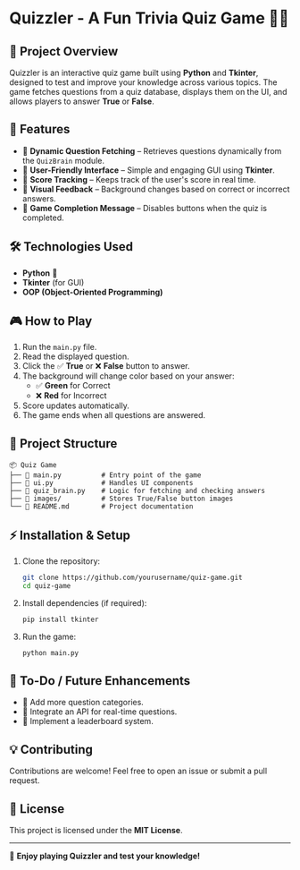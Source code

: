 # Quizzler - A Fun Trivia Quiz Game 🧠🎉

## 📌 Project Overview
Quizzler is an interactive quiz game built using **Python** and **Tkinter**, designed to test and improve your knowledge across various topics. The game fetches questions from a quiz database, displays them on the UI, and allows players to answer **True** or **False**.

## 🚀 Features
- 🔹 **Dynamic Question Fetching** – Retrieves questions dynamically from the `QuizBrain` module.
- 🔹 **User-Friendly Interface** – Simple and engaging GUI using **Tkinter**.
- 🔹 **Score Tracking** – Keeps track of the user's score in real time.
- 🔹 **Visual Feedback** – Background changes based on correct or incorrect answers.
- 🔹 **Game Completion Message** – Disables buttons when the quiz is completed.

## 🛠️ Technologies Used
- **Python** 🐍
- **Tkinter** (for GUI)
- **OOP (Object-Oriented Programming)**

## 🎮 How to Play
1. Run the `main.py` file.
2. Read the displayed question.
3. Click the ✅ **True** or ❌ **False** button to answer.
4. The background will change color based on your answer:
   - ✅ **Green** for Correct
   - ❌ **Red** for Incorrect
5. Score updates automatically.
6. The game ends when all questions are answered.

## 📂 Project Structure
```
📦 Quiz Game
├── 📜 main.py          # Entry point of the game
├── 📜 ui.py            # Handles UI components
├── 📜 quiz_brain.py    # Logic for fetching and checking answers
├── 📂 images/          # Stores True/False button images
└── 📜 README.md        # Project documentation
```

## ⚡ Installation & Setup
1. Clone the repository:
   ```bash
   git clone https://github.com/yourusername/quiz-game.git
   cd quiz-game
   ```
2. Install dependencies (if required):
   ```bash
   pip install tkinter
   ```
3. Run the game:
   ```bash
   python main.py
   ```

## 🎯 To-Do / Future Enhancements
- 🌟 Add more question categories.
- 🌟 Integrate an API for real-time questions.
- 🌟 Implement a leaderboard system.

## 💡 Contributing
Contributions are welcome! Feel free to open an issue or submit a pull request.

## 📜 License
This project is licensed under the **MIT License**.

---

🚀 **Enjoy playing Quizzler and test your knowledge!**

